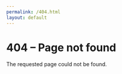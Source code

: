 ```yaml
---
permalink: /404.html
layout: default
---
```

# 404 – Page not found

The requested page could not be found.
